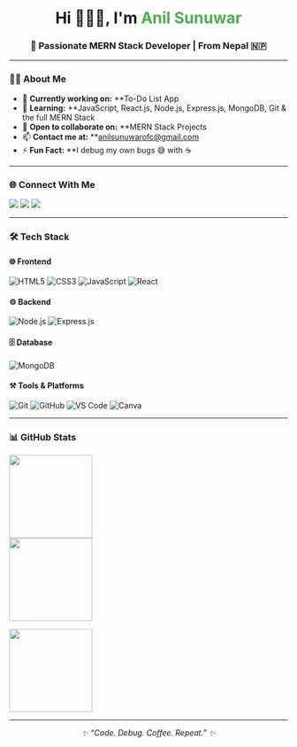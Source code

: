 <h1 align="center">Hi 👋🌟🚀, I'm <span style="color:#4CAF50">Anil Sunuwar</span></h1>
<h3 align="center">🚀 Passionate MERN Stack Developer | From Nepal 🇳🇵</h3>

---

### 👨‍💻 About Me

* 🔭 **Currently working on:** **To-Do List App
* 🌱 **Learning:** **JavaScript, React.js, Node.js, Express.js, MongoDB, Git & the full MERN Stack
* 🤝 **Open to collaborate on:** **MERN Stack Projects
* 📫 **Contact me at:** **[anilsunuwarofc@gmail.com](mailto:anilsunuwarofc@gmail.com)
* ⚡ **Fun Fact:** **I debug my own bugs 😅 with ☕

---

### 🌐 Connect With Me

<p align="left">
<a href="https://linkedin.com/in/anilsunuwar" target="blank"><img src="https://img.shields.io/badge/LinkedIn-0077B5?style=for-the-badge&logo=linkedin&logoColor=white" /></a>
<a href="https://twitter.com/anilsunuwarr" target="blank"><img src="https://img.shields.io/badge/Twitter-1DA1F2?style=for-the-badge&logo=twitter&logoColor=white" /></a>
<a href="https://www.youtube.com/@goideax" target="blank"><img src="https://img.shields.io/badge/YouTube-FF0000?style=for-the-badge&logo=youtube&logoColor=white" /></a>
</p>

---

### 🛠 Tech Stack

#### 🌐 **Frontend**

![HTML5](https://img.shields.io/badge/HTML5-E34F26?style=for-the-badge\&logo=html5\&logoColor=white)
![CSS3](https://img.shields.io/badge/CSS3-1572B6?style=for-the-badge\&logo=css3\&logoColor=white)
![JavaScript](https://img.shields.io/badge/JavaScript-F7DF1E?style=for-the-badge\&logo=javascript\&logoColor=black)
![React](https://img.shields.io/badge/React-61DAFB?style=for-the-badge\&logo=react\&logoColor=black)

#### ⚙️ **Backend**

![Node.js](https://img.shields.io/badge/Node.js-339933?style=for-the-badge\&logo=nodedotjs\&logoColor=white)
![Express.js](https://img.shields.io/badge/Express.js-000000?style=for-the-badge\&logo=express\&logoColor=white)

#### 🗄️ **Database**

![MongoDB](https://img.shields.io/badge/MongoDB-47A248?style=for-the-badge\&logo=mongodb\&logoColor=white)

#### ⚒️ **Tools & Platforms**

![Git](https://img.shields.io/badge/Git-F05032?style=for-the-badge\&logo=git\&logoColor=white)
![GitHub](https://img.shields.io/badge/GitHub-181717?style=for-the-badge\&logo=github\&logoColor=white)
![VS Code](https://img.shields.io/badge/VS_Code-007ACC?style=for-the-badge\&logo=visualstudiocode\&logoColor=white)
![Canva](https://img.shields.io/badge/Canva-00C4CC?style=for-the-badge\&logo=canva\&logoColor=white)

---

### 📊 GitHub Stats

<p align="left">
<img src="https://github-readme-stats.vercel.app/api?username=anilsunuwar7&show_icons=true&locale=en&theme=radical" height="150"/><br>
<img src="https://github-readme-streak-stats.herokuapp.com/?user=anilsunuwar7&theme=radical" height="150" />
</p>

<p align="left">
 <img src="https://github-readme-stats.vercel.app/api/top-langs?username=anilsunuwar7&show_icons=true&locale=en&layout=compact&theme=radical" height="150"/>
</p>

---

<p align="center"><i>✨ “Code. Debug. Coffee. Repeat.” ✨</i></p>
